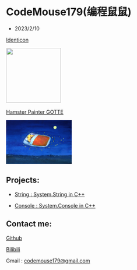 # CodeMouse179(编程鼠鼠)

- 2023/2/10

[Identicon](http://identicon.net/)

<img src="https://github.com/identicons/CodeMouse179.png" width="150" height="150"/>

[Hamster Painter GOTTE](https://www.hamgotte.com/)

<img src="https://github.com/CodeMouse179/CodeMouse179/blob/main/img/sleeping%20mouse.png" width="180" height="120">

## Projects:

* [String : System.String in C++](https://github.com/CodeMouse179/String)

* [Console : System.Console in C++](https://github.com/CodeMouse179/Console)

## Contact me:

[Github](https://github.com/CodeMouse179)

[Bilibili](https://space.bilibili.com/3461577785215838)

Gmail : codemouse179@gmail.com